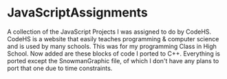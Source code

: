 # JavaScriptAssignments
A collection of the JavaScript Projects I was assigned to do by CodeHS. CodeHS is a website that easily teaches programming & computer science and is used by many schools. This was for my programming Class in High School. Now added are these blocks of code I ported to C++. Everything is ported except the SnowmanGraphic file, of which I don't have any plans to port that one due to time constraints.
